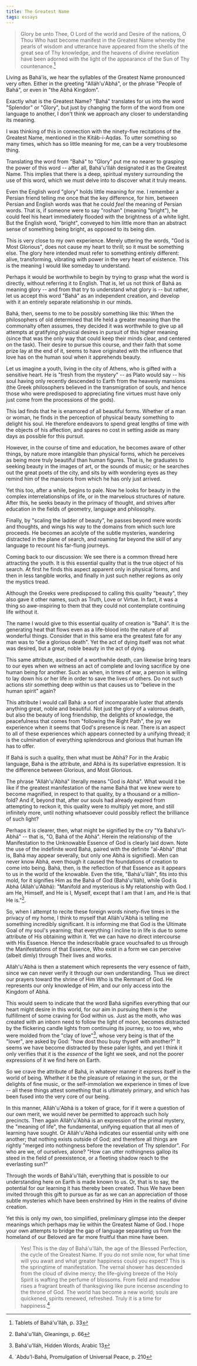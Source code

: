 ```yaml
---
title: The Greatest Name
tags: essays
---
```


> Glory be unto Thee, O Lord of the world and Desire of the nations, O
> Thou Who hast become manifest in the Greatest Name whereby the pearls
> of wisdom and utterance have appeared from the shells of the great sea
> of Thy knowledge, and the heavens of divine revelation have been
> adorned with the light of the appearance of the Sun of Thy
> countenance.[^1]

Living as Bahá'ís, we hear the syllables of the Greatest Name pronounced
very often.  Either in the greeting "Alláh'u'Abhá", or the phrase
"People of Bahá", or even in "the Abhá Kingdom".

Exactly what is the Greatest Name?  "Bahá" translates for us into the
word "Splendor" or "Glory", but just by changing the form of the word
from one language to another, I don't think we approach any closer to
understanding its meaning.

I was thinking of this in connection with the ninety-five recitations of
the Greatest Name, mentioned in the Kitáb-i-Aqdas.  To utter something
so many times, which has so little meaning for me, can be a very
troublesome thing.

Translating the word from "Bahá" to "Glory" put me no nearer to grasping
the power of this word -- after all, Bahá'u'lláh designated it as the
Greatest Name.  This implies that there is a deep, spiritual mystery
surrounding the use of this word, which we must delve into to discover
what it truly means.

Even the English word "glory" holds little meaning for me.  I remember a
Persian friend telling me once that the key difference, for him, between
Persian and English words was that he could *feel* the meaning of Persian
words.  That is, if someone were to say "roshan" (meaning "bright"), he
could feel his heart immediately flooded with the brightness of a white
light.  But the English word, "bright", conveyed to him little more than
an abstract sense of something being bright, as opposed to its being
dim.

This is very close to my own experience.  Merely uttering the words,
"God is Most Glorious", does not cause my heart to thrill; so it must be
something else.  The glory here intended must refer to something
entirely different: alive, transforming, vibrating with power in the
very heart of existence.  This is the meaning I would like someday to
understand.

Perhaps it would be worthwhile to begin by trying to grasp what the word
is directly, without referring it to English.  That is, let us not think
of Bahá as meaning glory -- and from that try to understand what glory
is -- but rather, let us accept this word "Bahá" as an independent
creation, and develop with it an entirely separate relationship in our
minds.

Bahá, then, seems to me to be possibly something like this: When the
philosophers of old determined that life held a greater meaning than the
commonalty often assumes, they decided it was worthwhile to give up all
attempts at gratifying physical desires in pursuit of this higher
meaning (since that was the only way that could keep their minds clear,
and centered on the task).  Their desire to pursue this course, and
their faith that some prize lay at the end of it, seems to have
originated with the influence that love has on the human soul when it
apprehends beauty.

Let us imagine a youth, living in the city of Athens, who is gifted with
a sensitive heart.  He is "fresh from the mystery" -- as Plato would say
-- his soul having only recently descended to Earth from the heavenly
mansions (the Greek philosophers believed in the transmigration of
souls, and hence those who were predisposed to appreciating fine virtues
must have only just come from the processions of the gods).

This lad finds that he is enamored of all beautiful forms.  Whether of a
man or woman, he finds in the perception of physical beauty something to
delight his soul.  He therefore endeavors to spend great lengths of time
with the objects of his affection, and spares no cost in setting aside
as many days as possible for this pursuit.

However, in the course of time and education, he becomes aware of other
things, by nature more intangible than physical forms, which he
perceives as being more truly beautiful than human figures.  That is, he
graduates to seeking beauty in the images of art, or the sounds of
music; or he searches out the great poets of the city, and sits by with
wondering eyes as they remind him of the mansions from which he has only
just arrived.

Yet this too, after a while, begins to pale.  Now he looks for beauty in
the complex interrelationships of life, or in the marvelous structures
of nature.  After this, he seeks beauty in the primacy of thought, and
strives after education in the fields of geometry, language and
philosophy.

Finally, by "scaling the ladder of beauty", he passes beyond mere words
and thoughts, and wings his way to the domains from which such lore
proceeds.  He becomes an acolyte of the subtle mysteries, wandering
distracted in the plane of search, and roaming far beyond the skill of
any language to recount his far-flung journeys.

Coming back to our discussion: We see there is a common thread here
attracting the youth.  It is this essential quality that is the true
object of his search.  At first he finds this aspect apparent only in
physical forms, and then in less tangible works, and finally in just
such nether regions as only the mystics tread.

Although the Greeks were predisposed to calling this quality "beauty",
they also gave it other names, such as Truth, Love or Virtue.  In fact,
it was a thing so awe-inspiring to them that they could not contemplate
continuing life without it.

The name I would give to this essential quality of creation is "Bahá".
It is the generating heat that flows even as a life-blood into the
nature of all wonderful things.  Consider that in this same era the
greatest fate for any man was to "die a glorious death".  Yet the act of
dying itself was not what was desired, but a great, noble beauty in the
act of dying.

This same attribute, ascribed of a worthwhile death, can likewise bring
tears to our eyes when we witness an act of complete and loving
sacrifice by one human being for another.  Such as when, in times of
war, a person is willing to lay down his or her life in order to save
the lives of others.  Do not such actions stir something deep within us
that causes us to "believe in the human spirit" again?

This attribute I would call Bahá: a sort of incomparable luster that
attends anything great, noble and beautiful.  Not just the glory of a
valorous death, but also the beauty of long friendship, the delights of
knowledge, the peacefulness that comes from "following the Right Path",
the joy we experience when it seems that God's presence is near.  There
is an aspect to all of these experiences which appears connected by a
unifying thread; it is the culmination of everything splendorous and
glorious that human life has to offer.

If Bahá is such a quality, then what must be Abhá?  For in the Arabic
language, Bahá is the attribute, and Abhá is its superlative expression.
It is the difference between Glorious, and Most Glorious.

The phrase "Alláh'u'Abhá" literally means "God is Abhá".  What would it
be like if the greatest manifestation of the name Bahá that we knew were
to become magnified, in respect to that quality, by a thousand or a
million-fold?  And if, beyond that, after our souls had already expired
from attempting to reckon it, this quality were to multiply yet more,
and still infinitely more, until nothing whatsoever could possibly
reflect the brilliance of such light?

Perhaps it is clearer, then, what might be signified by the cry "Ya
Bahá'u'l-Abhá" -- that is, "O, Bahá of the Abhá".  Herein the
relationship of the Manifestation to the Unknowable Essence of God is
clearly laid down.  Note the use of the indefinite word Bahá, paired
with the definite "al-Abhá" (that is, Bahá may appear severally, but
only one Abhá is signified).  Men can never know Abhá, even though it
caused the foundations of creation to come into being.  Bahá, then, is
the reflection of that Essence as it appears to us in the world of the
knowable.  Even the title, "Bahá'u'lláh", fits into this mold, for it
signifies Him as the Bahá of God (Bahá'u'lláh), while God is Abhá
(Alláh'u'Abhá): "Manifold and mysterious is My relationship with God.  I
am He, Himself, and He is I, Myself, except that I am that I am, and He
is that He is."[^2].

So, when I attempt to recite these foreign words ninety-five times in
the privacy of my home, I think to myself that Alláh'u'Abhá is telling
me something incredibly significant.  It is informing me that God is the
Ultimate Goal of my soul's yearning; that everything I incline to in
life is due to some attribute of His obtaining within it.  Yet we can
have no direct intercourse with His Essence.  Hence the indescribable
grace vouchsafed to us through the Manifestations of that Essence, Who
exist in a form we can perceive (albeit dimly) through Their lives and
works.

Alláh'u'Abhá is then a statement which represents the very essence of
faith, since we can never verify it through our own understanding.  Thus
we direct our prayers toward the shrine of Him Who is the Remnant of
God.  He represents our only knowledge of Him, and our only access into
the Kingdom of Abhá.

This would seem to indicate that the word Bahá signifies everything that
our heart might desire in this world, for our aim in pursuing them is
the fulfillment of some craving for God within us.  Just as the moth,
who was created with an inborn need to follow the light of moon, becomes
distracted by the flickering candle lights from continuing its journey,
so too we, who were molded from the "clay of love"[^3], whose very being
is that of the "lover", are asked by God: "how dost thou busy thyself
with another?" It seems we have become distracted by these paler lights,
and yet I think it only verifies that it is the *essence* of the light we
seek, and not the poorer expressions of it we find here on Earth.

So we crave the attribute of Bahá, in whatever manner it express itself
in the world of being.  Whether it be the pleasure of relaxing in the
sun, or the delights of fine music, or the self-immolation we experience
in times of love -- all these things attest something that is ultimately
primary, and which has been fused into the very core of our being.

In this manner, Alláh'u'Abhá is a token of grace, for if it were a
question of our own merit, we would never be permitted to approach such
holy precincts.  Then again Alláh'u'Abhá is an expression of the primal
mystery, the "meaning of life", the fundamental, unifying equation that
all men of learning have sought.  Or Alláh'u'Abhá indicates our
essential unity with one another; that nothing exists outside of God;
and therefore all things are rightly "merged into nothingness before the
revelation of Thy splendor".  For who are we, of ourselves, alone?  "How
can utter nothingness gallop its steed in the field of preexistence, or
a fleeting shadow reach to the everlasting sun?"

Through the words of Bahá'u'lláh, everything that is possible to our
understanding here on Earth is made known to us.  Or, that is to say,
the potential for our learning it has thereby been created.  Thus We
have been invited through this gift to pursue as far as we can an
appreciation of those subtle mysteries which have been enshrined by Him
in the realms of divine creation.

Yet this is only my own, too simplified, preliminary glimpse into the
deeper meanings which perhaps may lie within the Greatest Name of God.
I hope your own attempts to bridge the gap of language separating us
from the homeland of our Beloved are far more fruitful than mine have
been.

> Yes!  This is the day of Bahá'u'lláh, the age of the Blessed
> Perfection, the cycle of the Greatest Name.  If you do not smile now,
> for what time will you await and what greater happiness could you
> expect?  This is the springtime of manifestation.  The vernal shower
> has descended from the cloud of divine mercy; the life-giving breeze
> of the Holy Spirit is wafting the perfume of blossoms.  From field and
> meadow rises a fragrant breath of thanksgiving like pure incense
> ascending to the throne of God.  The world has become a new world;
> souls are quickened, spirits renewed, refreshed.  Truly it is a time
> for happiness.[^4]

[^1]:  Tablets of Bahá'u'lláh, p. 33

[^2]:  Bahá'u'lláh, Gleanings, p. 66

[^3]:  Bahá'u'lláh, Hidden Words, Arabic 13

[^4]:  `Abdu'l-Bahá, Promulgation of Universal Peace, p. 210


